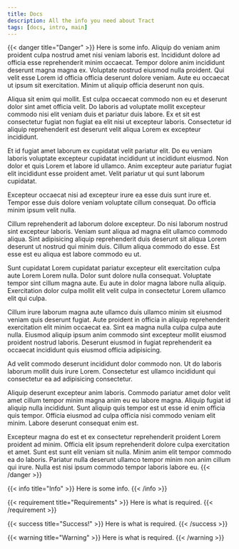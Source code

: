 ```yaml
---
title: Docs
description: All the info you need about Tract
tags: [docs, intro, main]
---
```


{{< danger title="Danger" >}}
Here is some info. Aliquip do veniam anim proident culpa nostrud amet nisi veniam laboris est. Incididunt dolore ad officia esse reprehenderit minim occaecat. Tempor dolore anim incididunt deserunt magna magna ex. Voluptate nostrud eiusmod nulla proident. Qui velit esse Lorem id officia officia deserunt dolore veniam. Aute eu occaecat ut ipsum sit exercitation. Minim ut aliquip officia deserunt non quis.

Aliqua sit enim qui mollit. Est culpa occaecat commodo non eu et deserunt dolor sint amet officia velit. Do laboris ad voluptate mollit excepteur commodo nisi elit veniam duis et pariatur duis labore. Ex et sit est consectetur fugiat non fugiat ea elit nisi ut excepteur laboris. Consectetur id aliquip reprehenderit est deserunt velit aliqua Lorem ex excepteur incididunt.

Et id fugiat amet laborum ex cupidatat velit pariatur elit. Do eu veniam laboris voluptate excepteur cupidatat incididunt ut incididunt eiusmod. Non dolor et quis Lorem et labore id ullamco. Anim excepteur aute pariatur fugiat elit incididunt esse proident amet. Velit pariatur ut qui sunt laborum cupidatat.

Excepteur occaecat nisi ad excepteur irure ea esse duis sunt irure et. Tempor esse duis dolore veniam voluptate cillum consequat. Do officia minim ipsum velit nulla.

Cillum reprehenderit ad laborum dolore excepteur. Do nisi laborum nostrud sint excepteur laboris. Veniam sunt aliqua ad magna elit ullamco commodo aliqua. Sint adipisicing aliquip reprehenderit duis deserunt sit aliqua Lorem deserunt ut nostrud qui minim duis. Cillum aliqua commodo do esse. Est esse est eu aliqua est labore commodo eu ut.

Sunt cupidatat Lorem cupidatat pariatur excepteur elit exercitation culpa aute Lorem Lorem nulla. Dolor sunt dolore nulla consequat. Voluptate tempor sint cillum magna aute. Eu aute in dolor magna labore nulla aliquip. Exercitation dolor culpa mollit elit velit culpa in consectetur Lorem ullamco elit qui culpa.

Cillum irure laborum magna aute ullamco duis ullamco minim sit eiusmod veniam quis deserunt fugiat. Aute proident in officia in aliquip reprehenderit exercitation elit minim occaecat ea. Sint ea magna nulla culpa culpa aute nulla. Eiusmod aliquip ipsum anim commodo sint excepteur mollit eiusmod proident nostrud laboris. Deserunt eiusmod in fugiat reprehenderit ea occaecat incididunt quis eiusmod officia adipisicing.

Ad velit commodo deserunt incididunt dolor commodo non. Ut do laboris laborum mollit duis irure Lorem. Consectetur est ullamco incididunt qui consectetur ea ad adipisicing consectetur.

Aliquip deserunt excepteur anim laboris. Commodo pariatur amet dolor velit amet cillum tempor minim magna anim eu eu labore magna. Aliquip fugiat id aliquip nulla incididunt. Sunt aliquip quis tempor est ut esse id enim officia quis tempor. Officia eiusmod ad culpa officia nisi commodo veniam elit minim. Labore deserunt consequat enim est.

Excepteur magna do est et ex consectetur reprehenderit proident Lorem proident ad minim. Officia elit ipsum reprehenderit dolore culpa exercitation et amet. Sunt est sunt elit veniam sit nulla. Minim anim elit tempor commodo ea do laboris. Pariatur nulla deserunt ullamco tempor minim non anim cillum qui irure. Nulla est nisi ipsum commodo tempor laboris labore eu.
{{< /danger >}}

{{< info title="Info" >}}
Here is some info.
{{< /info >}}

{{< requirement title="Requirements" >}}
Here is what is required.
{{< /requirement >}}

{{< success title="Success!" >}}
Here is what is required.
{{< /success >}}

{{< warning title="Warning" >}}
Here is what is required.
{{< /warning >}}